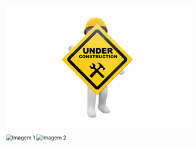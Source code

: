 <html>
<head>
	<meta http-equiv="Content-Type" content="text/html; charset=UTF-8" />
  <link rel="stylesheet" href="assets/styles/style.css">
</head>
<body>
<p align="center">
  <img src="assets/img/underconstruction.png" alt="Descrição da imagem">
</p>

<div class="image-container">
  <img src="https://images7.alphacoders.com/983/983615.jpg" alt="Imagem 1" class="default-image">
  <img src="https://images.contentstack.io/v3/assets/blt93c07aad6c2c008a/bltb4b3e68ceb2f9c19/63ea718a19609a3af51ad76c/Irelia_37.jpg" alt="Imagem 2" class="hover-image">
</div>

</body>
</html>